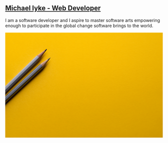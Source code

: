 ## [Michael Iyke - Web Developer](https://michaeliyke.com/)

I am a software developer and I aspire to master software arts empowering enough to participate in the global change software brings to the world.
<!--
My focus is on Web development: backend, front-end, both... who care? A JS lover is free to place his face wherever he wants and you won't blame him, will you?

Well, that's just my rants! For more fun engage [me on Twitter](https://twitter.com/michaelciyke/)  or [LinkedIn](https://linkedin.com/in/michaeliyke).

For a quick *"hi"* you can also  [contact me directly](https://contact.michaeliyke.com/).
-->
<!--
**I am open for hot deals: freelance or a full-time position.**
-->
<!-- ## Hello! You're on with Michael -->
[![Michael C. Iyke](img/bg-masthead.jpg)](https://michaeliyke.com)

<!--
**[Visit site](https://michaeliykeiyke.com/)**

## Check out below links  . . .
| [Currency Converter](https://currency.michaeliyke.com/) | [Blog](https://blog.michaeliyke.com/) | [Budget Utility](https://playground.michaeliyke.com/) | [Tabforward](https://playground.michaeliyke.com/tabforward/) | [Armstrong](https://playground.michaeliyke.com/Armstrong/) | [Take a color](https://playground.michaeliyke.com/color/)
| --- | --- | --- | --- | --- | --- |

-->
<!--
## Let's set th stage!

* Few quick nuggets to put us set the stage and ensure we are both on the same page:
* *UX is not UI* and *UI is not UX*, `but they know each other`
* Know one thing about everything and know everything about one thing!
* If 
* [More of my rants on Twitter](https://twitter.com/michaelciyke/)
-->
